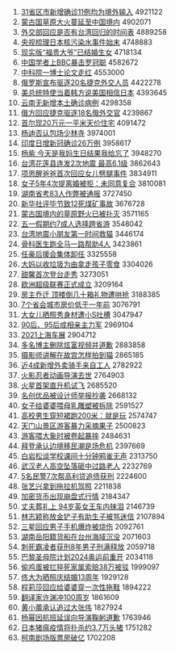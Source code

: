 1. [31省区市新增确诊11例均为境外输入](http://www.baidu.com/baidu?cl=3&tn=SE_baiduhomet8_jmjb7mjw&rsv_dl=fyb_top&fr=top1000&wd=31%CA%A1%C7%F8%CA%D0%D0%C2%D4%F6%C8%B7%D5%EF11%C0%FD%BE%F9%CE%AA%BE%B3%CD%E2%CA%E4%C8%EB) 4921122
1. [蒙古国草原大火蔓延至中国境内](http://www.baidu.com/baidu?cl=3&tn=SE_baiduhomet8_jmjb7mjw&rsv_dl=fyb_top&fr=top1000&wd=%C3%C9%B9%C5%B9%FA%B2%DD%D4%AD%B4%F3%BB%F0%C2%FB%D1%D3%D6%C1%D6%D0%B9%FA%BE%B3%C4%DA) 4902071
1. [外交部回应是否有台湾回归的时间表](http://www.baidu.com/baidu?cl=3&tn=SE_baiduhomet8_jmjb7mjw&rsv_dl=fyb_top&fr=top1000&wd=%CD%E2%BD%BB%B2%BF%BB%D8%D3%A6%CA%C7%B7%F1%D3%D0%CC%A8%CD%E5%BB%D8%B9%E9%B5%C4%CA%B1%BC%E4%B1%ED) 4889258
1. [央视梳理日本核污染水事件始末](http://www.baidu.com/baidu?cl=3&tn=SE_baiduhomet8_jmjb7mjw&rsv_dl=fyb_top&fr=top1000&wd=%D1%EB%CA%D3%CA%E1%C0%ED%C8%D5%B1%BE%BA%CB%CE%DB%C8%BE%CB%AE%CA%C2%BC%FE%CA%BC%C4%A9) 4748883
1. [现实版“福贵大爷”已结婚生女](http://www.baidu.com/baidu?cl=3&tn=SE_baiduhomet8_jmjb7mjw&rsv_dl=fyb_top&fr=top1000&wd=%CF%D6%CA%B5%B0%E6%A1%B0%B8%A3%B9%F3%B4%F3%D2%AF%A1%B1%D2%D1%BD%E1%BB%E9%C9%FA%C5%AE) 4718134
1. [中国学者上BBC暴击罗冠聪](http://www.baidu.com/baidu?cl=3&tn=SE_baiduhomet8_jmjb7mjw&rsv_dl=fyb_top&fr=top1000&wd=%D6%D0%B9%FA%D1%A7%D5%DF%C9%CFBBC%B1%A9%BB%F7%C2%DE%B9%DA%B4%CF) 4582672
1. [中科院一博士论文走红](http://www.baidu.com/baidu?cl=3&tn=SE_baiduhomet8_jmjb7mjw&rsv_dl=fyb_top&fr=top1000&wd=%D6%D0%BF%C6%D4%BA%D2%BB%B2%A9%CA%BF%C2%DB%CE%C4%D7%DF%BA%EC) 4553000
1. [俄罗斯宣布驱逐20名捷克外交人员](http://www.baidu.com/baidu?cl=3&tn=SE_baiduhomet8_jmjb7mjw&rsv_dl=fyb_top&fr=top1000&wd=%B6%ED%C2%DE%CB%B9%D0%FB%B2%BC%C7%FD%D6%F020%C3%FB%BD%DD%BF%CB%CD%E2%BD%BB%C8%CB%D4%B1) 4422278
1. [美总统特使当着韩方说美国相信日本](http://www.baidu.com/baidu?cl=3&tn=SE_baiduhomet8_jmjb7mjw&rsv_dl=fyb_top&fr=top1000&wd=%C3%C0%D7%DC%CD%B3%CC%D8%CA%B9%B5%B1%D7%C5%BA%AB%B7%BD%CB%B5%C3%C0%B9%FA%CF%E0%D0%C5%C8%D5%B1%BE) 4393645
1. [云南无新增本土确诊病例](http://www.baidu.com/baidu?cl=3&tn=SE_baiduhomet8_jmjb7mjw&rsv_dl=fyb_top&fr=top1000&wd=%D4%C6%C4%CF%CE%DE%D0%C2%D4%F6%B1%BE%CD%C1%C8%B7%D5%EF%B2%A1%C0%FD) 4298358
1. [俄方回应捷克驱逐18名俄外交官](http://www.baidu.com/baidu?cl=3&tn=SE_baiduhomet8_jmjb7mjw&rsv_dl=fyb_top&fr=top1000&wd=%B6%ED%B7%BD%BB%D8%D3%A6%BD%DD%BF%CB%C7%FD%D6%F018%C3%FB%B6%ED%CD%E2%BD%BB%B9%D9) 4239867
1. [首尔现20万元一平米天价住宅](http://www.baidu.com/baidu?cl=3&tn=SE_baiduhomet8_jmjb7mjw&rsv_dl=fyb_top&fr=top1000&wd=%CA%D7%B6%FB%CF%D620%CD%F2%D4%AA%D2%BB%C6%BD%C3%D7%CC%EC%BC%DB%D7%A1%D5%AC) 4091472
1. [杨迪否认包场少林寺](http://www.baidu.com/baidu?cl=3&tn=SE_baiduhomet8_jmjb7mjw&rsv_dl=fyb_top&fr=top1000&wd=%D1%EE%B5%CF%B7%F1%C8%CF%B0%FC%B3%A1%C9%D9%C1%D6%CB%C2) 3974001
1. [印度日增新冠确诊26万例](http://www.baidu.com/baidu?cl=3&tn=SE_baiduhomet8_jmjb7mjw&rsv_dl=fyb_top&fr=top1000&wd=%D3%A1%B6%C8%C8%D5%D4%F6%D0%C2%B9%DA%C8%B7%D5%EF26%CD%F2%C0%FD) 3958617
1. [杨紫 今天是我妈生日结果我给忘了](http://www.baidu.com/baidu?cl=3&tn=SE_baiduhomet8_jmjb7mjw&rsv_dl=fyb_top&fr=top1000&wd=%D1%EE%D7%CF%20%BD%F1%CC%EC%CA%C7%CE%D2%C2%E8%C9%FA%C8%D5%BD%E1%B9%FB%CE%D2%B8%F8%CD%FC%C1%CB) 3948270
1. [台湾花莲县连发2次地震 最高6.1级](http://www.baidu.com/baidu?cl=3&tn=SE_baiduhomet8_jmjb7mjw&rsv_dl=fyb_top&fr=top1000&wd=%CC%A8%CD%E5%BB%A8%C1%AB%CF%D8%C1%AC%B7%A22%B4%CE%B5%D8%D5%F0%20%D7%EE%B8%DF6.1%BC%B6) 3862643
1. [项思醒爸爸首次回应女儿劈腿事件](http://www.baidu.com/baidu?cl=3&tn=SE_baiduhomet8_jmjb7mjw&rsv_dl=fyb_top&fr=top1000&wd=%CF%EE%CB%BC%D0%D1%B0%D6%B0%D6%CA%D7%B4%CE%BB%D8%D3%A6%C5%AE%B6%F9%C5%FC%CD%C8%CA%C2%BC%FE) 3834911
1. [女子5年4次提离婚被拒：未同意复合](http://www.baidu.com/baidu?cl=3&tn=SE_baiduhomet8_jmjb7mjw&rsv_dl=fyb_top&fr=top1000&wd=%C5%AE%D7%D35%C4%EA4%B4%CE%CC%E1%C0%EB%BB%E9%B1%BB%BE%DC%A3%BA%CE%B4%CD%AC%D2%E2%B8%B4%BA%CF) 3810081
1. [湖南省考83人作弊被通报](http://www.baidu.com/baidu?cl=3&tn=SE_baiduhomet8_jmjb7mjw&rsv_dl=fyb_top&fr=top1000&wd=%BA%FE%C4%CF%CA%A1%BF%BC83%C8%CB%D7%F7%B1%D7%B1%BB%CD%A8%B1%A8) 3727450
1. [新华社评毕节致12死煤矿事故](http://www.baidu.com/baidu?cl=3&tn=SE_baiduhomet8_jmjb7mjw&rsv_dl=fyb_top&fr=top1000&wd=%D0%C2%BB%AA%C9%E7%C6%C0%B1%CF%BD%DA%D6%C212%CB%C0%C3%BA%BF%F3%CA%C2%B9%CA) 3676728
1. [蒙古国境内的草原野火已被扑灭](http://www.baidu.com/baidu?cl=3&tn=SE_baiduhomet8_jmjb7mjw&rsv_dl=fyb_top&fr=top1000&wd=%C3%C9%B9%C5%B9%FA%BE%B3%C4%DA%B5%C4%B2%DD%D4%AD%D2%B0%BB%F0%D2%D1%B1%BB%C6%CB%C3%F0) 3571165
1. [五一假期约7成人选择跨省游](http://www.baidu.com/baidu?cl=3&tn=SE_baiduhomet8_jmjb7mjw&rsv_dl=fyb_top&fr=top1000&wd=%CE%E5%D2%BB%BC%D9%C6%DA%D4%BC7%B3%C9%C8%CB%D1%A1%D4%F1%BF%E7%CA%A1%D3%CE) 3548042
1. [台湾地震小朋友第一时间救猫](http://www.baidu.com/baidu?cl=3&tn=SE_baiduhomet8_jmjb7mjw&rsv_dl=fyb_top&fr=top1000&wd=%CC%A8%CD%E5%B5%D8%D5%F0%D0%A1%C5%F3%D3%D1%B5%DA%D2%BB%CA%B1%BC%E4%BE%C8%C3%A8) 3446174
1. [骨科医生跑全马一路帮助4人](http://www.baidu.com/baidu?cl=3&tn=SE_baiduhomet8_jmjb7mjw&rsv_dl=fyb_top&fr=top1000&wd=%B9%C7%BF%C6%D2%BD%C9%FA%C5%DC%C8%AB%C2%ED%D2%BB%C2%B7%B0%EF%D6%FA4%C8%CB) 3423861
1. [任豪后援会集体卸任](http://www.baidu.com/baidu?cl=3&tn=SE_baiduhomet8_jmjb7mjw&rsv_dl=fyb_top&fr=top1000&wd=%C8%CE%BA%C0%BA%F3%D4%AE%BB%E1%BC%AF%CC%E5%D0%B6%C8%CE) 3325558
1. [大妈以收垃圾为由拿走孩子零食](http://www.baidu.com/baidu?cl=3&tn=SE_baiduhomet8_jmjb7mjw&rsv_dl=fyb_top&fr=top1000&wd=%B4%F3%C2%E8%D2%D4%CA%D5%C0%AC%BB%F8%CE%AA%D3%C9%C4%C3%D7%DF%BA%A2%D7%D3%C1%E3%CA%B3) 3304026
1. [甜馨首次登台走秀](http://www.baidu.com/baidu?cl=3&tn=SE_baiduhomet8_jmjb7mjw&rsv_dl=fyb_top&fr=top1000&wd=%CC%F0%DC%B0%CA%D7%B4%CE%B5%C7%CC%A8%D7%DF%D0%E3) 3273051
1. [欧洲超级联赛正式成立](http://www.baidu.com/baidu?cl=3&tn=SE_baiduhomet8_jmjb7mjw&rsv_dl=fyb_top&fr=top1000&wd=%C5%B7%D6%DE%B3%AC%BC%B6%C1%AA%C8%FC%D5%FD%CA%BD%B3%C9%C1%A2) 3209164
1. [房主乔迁 顶楼倒几十箱礼物遭哄抢](http://www.baidu.com/baidu?cl=3&tn=SE_baiduhomet8_jmjb7mjw&rsv_dl=fyb_top&fr=top1000&wd=%B7%BF%D6%F7%C7%C7%C7%A8%20%B6%A5%C2%A5%B5%B9%BC%B8%CA%AE%CF%E4%C0%F1%CE%EF%D4%E2%BA%E5%C7%C0) 3188385
1. [7个省会城市房价低于一年前](http://www.baidu.com/baidu?cl=3&tn=SE_baiduhomet8_jmjb7mjw&rsv_dl=fyb_top&fr=top1000&wd=7%B8%F6%CA%A1%BB%E1%B3%C7%CA%D0%B7%BF%BC%DB%B5%CD%D3%DA%D2%BB%C4%EA%C7%B0) 3076791
1. [大女儿晒照秀身材遭小S吐槽](http://www.baidu.com/baidu?cl=3&tn=SE_baiduhomet8_jmjb7mjw&rsv_dl=fyb_top&fr=top1000&wd=%B4%F3%C5%AE%B6%F9%C9%B9%D5%D5%D0%E3%C9%ED%B2%C4%D4%E2%D0%A1S%CD%C2%B2%DB) 3047947
1. [90后、95后成相亲主力军](http://www.baidu.com/baidu?cl=3&tn=SE_baiduhomet8_jmjb7mjw&rsv_dl=fyb_top&fr=top1000&wd=90%BA%F3%A1%A295%BA%F3%B3%C9%CF%E0%C7%D7%D6%F7%C1%A6%BE%FC) 2969104
1. [2021上海车展](http://www.baidu.com/baidu?cl=3&tn=SE_baiduhomet8_jmjb7mjw&rsv_dl=fyb_top&fr=top1000&wd=2021%C9%CF%BA%A3%B3%B5%D5%B9) 2904712
1. [多名博主删除炫富视频并道歉](http://www.baidu.com/baidu?cl=3&tn=SE_baiduhomet8_jmjb7mjw&rsv_dl=fyb_top&fr=top1000&wd=%B6%E0%C3%FB%B2%A9%D6%F7%C9%BE%B3%FD%EC%C5%B8%BB%CA%D3%C6%B5%B2%A2%B5%C0%C7%B8) 2883858
1. [摄影师讲解在故宫怎样拍到猫](http://www.baidu.com/baidu?cl=3&tn=SE_baiduhomet8_jmjb7mjw&rsv_dl=fyb_top&fr=top1000&wd=%C9%E3%D3%B0%CA%A6%BD%B2%BD%E2%D4%DA%B9%CA%B9%AC%D4%F5%D1%F9%C5%C4%B5%BD%C3%A8) 2865185
1. [近4成新增外卖骑手来自工人](http://www.baidu.com/baidu?cl=3&tn=SE_baiduhomet8_jmjb7mjw&rsv_dl=fyb_top&fr=top1000&wd=%BD%FC4%B3%C9%D0%C2%D4%F6%CD%E2%C2%F4%C6%EF%CA%D6%C0%B4%D7%D4%B9%A4%C8%CB) 2782922
1. [火影忍者动画导演去世](http://www.baidu.com/baidu?cl=3&tn=SE_baiduhomet8_jmjb7mjw&rsv_dl=fyb_top&fr=top1000&wd=%BB%F0%D3%B0%C8%CC%D5%DF%B6%AF%BB%AD%B5%BC%D1%DD%C8%A5%CA%C0) 2764903
1. [火星首架直升机试飞](http://www.baidu.com/baidu?cl=3&tn=SE_baiduhomet8_jmjb7mjw&rsv_dl=fyb_top&fr=top1000&wd=%BB%F0%D0%C7%CA%D7%BC%DC%D6%B1%C9%FD%BB%FA%CA%D4%B7%C9) 2685520
1. [名创优品被设计师举报抄袭](http://www.baidu.com/baidu?cl=3&tn=SE_baiduhomet8_jmjb7mjw&rsv_dl=fyb_top&fr=top1000&wd=%C3%FB%B4%B4%D3%C5%C6%B7%B1%BB%C9%E8%BC%C6%CA%A6%BE%D9%B1%A8%B3%AD%CF%AE) 2668132
1. [女子给婆婆喂母乳雕塑被拆除](http://www.baidu.com/baidu?cl=3&tn=SE_baiduhomet8_jmjb7mjw&rsv_dl=fyb_top&fr=top1000&wd=%C5%AE%D7%D3%B8%F8%C6%C5%C6%C5%CE%B9%C4%B8%C8%E9%B5%F1%CB%DC%B1%BB%B2%F0%B3%FD) 2591527
1. [高校男生穿短裙跑200米：就是玩](http://www.baidu.com/baidu?cl=3&tn=SE_baiduhomet8_jmjb7mjw&rsv_dl=fyb_top&fr=top1000&wd=%B8%DF%D0%A3%C4%D0%C9%FA%B4%A9%B6%CC%C8%B9%C5%DC200%C3%D7%A3%BA%BE%CD%CA%C7%CD%E6) 2574747
1. [天门山景区游客暴力采摘果子](http://www.baidu.com/baidu?cl=3&tn=SE_baiduhomet8_jmjb7mjw&rsv_dl=fyb_top&fr=top1000&wd=%CC%EC%C3%C5%C9%BD%BE%B0%C7%F8%D3%CE%BF%CD%B1%A9%C1%A6%B2%C9%D5%AA%B9%FB%D7%D3) 2500823
1. [游客喂大象时被卷起暴摔](http://www.baidu.com/baidu?cl=3&tn=SE_baiduhomet8_jmjb7mjw&rsv_dl=fyb_top&fr=top1000&wd=%D3%CE%BF%CD%CE%B9%B4%F3%CF%F3%CA%B1%B1%BB%BE%ED%C6%F0%B1%A9%CB%A4) 2484631
1. [拜登承认边境移民潮是场危机](http://www.baidu.com/baidu?cl=3&tn=SE_baiduhomet8_jmjb7mjw&rsv_dl=fyb_top&fr=top1000&wd=%B0%DD%B5%C7%B3%D0%C8%CF%B1%DF%BE%B3%D2%C6%C3%F1%B3%B1%CA%C7%B3%A1%CE%A3%BB%FA) 2397669
1. [白岩松谈学校课间十分钟鸦雀无声](http://www.baidu.com/baidu?cl=3&tn=SE_baiduhomet8_jmjb7mjw&rsv_dl=fyb_top&fr=top1000&wd=%B0%D7%D1%D2%CB%C9%CC%B8%D1%A7%D0%A3%BF%CE%BC%E4%CA%AE%B7%D6%D6%D3%D1%BB%C8%B8%CE%DE%C9%F9) 2313750
1. [武汉老人高空坠落砸中过路老人](http://www.baidu.com/baidu?cl=3&tn=SE_baiduhomet8_jmjb7mjw&rsv_dl=fyb_top&fr=top1000&wd=%CE%E4%BA%BA%C0%CF%C8%CB%B8%DF%BF%D5%D7%B9%C2%E4%D4%D2%D6%D0%B9%FD%C2%B7%C0%CF%C8%CB) 2232769
1. [5名民警7次帮高利贷追债获刑](http://www.baidu.com/baidu?cl=3&tn=SE_baiduhomet8_jmjb7mjw&rsv_dl=fyb_top&fr=top1000&wd=5%C3%FB%C3%F1%BE%AF7%B4%CE%B0%EF%B8%DF%C0%FB%B4%FB%D7%B7%D5%AE%BB%F1%D0%CC) 2224600
1. [张艺兴拿到拖拉机驾照](http://www.baidu.com/baidu?cl=3&tn=SE_baiduhomet8_jmjb7mjw&rsv_dl=fyb_top&fr=top1000&wd=%D5%C5%D2%D5%D0%CB%C4%C3%B5%BD%CD%CF%C0%AD%BB%FA%BC%DD%D5%D5) 2211838
1. [加密货币出现崩盘式行情](http://www.baidu.com/baidu?cl=3&tn=SE_baiduhomet8_jmjb7mjw&rsv_dl=fyb_top&fr=top1000&wd=%BC%D3%C3%DC%BB%F5%B1%D2%B3%F6%CF%D6%B1%C0%C5%CC%CA%BD%D0%D0%C7%E9) 2184347
1. [丈夫葬礼上 94岁英女王车内抹泪](http://www.baidu.com/baidu?cl=3&tn=SE_baiduhomet8_jmjb7mjw&rsv_dl=fyb_top&fr=top1000&wd=%D5%C9%B7%F2%D4%E1%C0%F1%C9%CF%2094%CB%EA%D3%A2%C5%AE%CD%F5%B3%B5%C4%DA%C4%A8%C0%E1) 2146739
1. [林志颖称放金铲子有助生子被骂迷信](http://www.baidu.com/baidu?cl=3&tn=SE_baiduhomet8_jmjb7mjw&rsv_dl=fyb_top&fr=top1000&wd=%C1%D6%D6%BE%D3%B1%B3%C6%B7%C5%BD%F0%B2%F9%D7%D3%D3%D0%D6%FA%C9%FA%D7%D3%B1%BB%C2%EE%C3%D4%D0%C5) 2107894
1. [三星回应男子手机爆炸被烧伤](http://www.baidu.com/baidu?cl=3&tn=SE_baiduhomet8_jmjb7mjw&rsv_dl=fyb_top&fr=top1000&wd=%C8%FD%D0%C7%BB%D8%D3%A6%C4%D0%D7%D3%CA%D6%BB%FA%B1%AC%D5%A8%B1%BB%C9%D5%C9%CB) 2092761
1. [湖南岳阳籍货船在台州海域沉没](http://www.baidu.com/baidu?cl=3&tn=SE_baiduhomet8_jmjb7mjw&rsv_dl=fyb_top&fr=top1000&wd=%BA%FE%C4%CF%D4%C0%D1%F4%BC%AE%BB%F5%B4%AC%D4%DA%CC%A8%D6%DD%BA%A3%D3%F2%B3%C1%C3%BB) 2071603
1. [刺死霸凌者获刑8年男子刑满释放](http://www.baidu.com/baidu?cl=3&tn=SE_baiduhomet8_jmjb7mjw&rsv_dl=fyb_top&fr=top1000&wd=%B4%CC%CB%C0%B0%D4%C1%E8%D5%DF%BB%F1%D0%CC8%C4%EA%C4%D0%D7%D3%D0%CC%C2%FA%CA%CD%B7%C5) 2059718
1. [巴黎圣母院计划2024奥运前重开](http://www.baidu.com/baidu?cl=3&tn=SE_baiduhomet8_jmjb7mjw&rsv_dl=fyb_top&fr=top1000&wd=%B0%CD%C0%E8%CA%A5%C4%B8%D4%BA%BC%C6%BB%AE2024%B0%C2%D4%CB%C7%B0%D6%D8%BF%AA) 2034118
1. [偷鸡蛋被拦猝死家属索赔38万被驳](http://www.baidu.com/baidu?cl=3&tn=SE_baiduhomet8_jmjb7mjw&rsv_dl=fyb_top&fr=top1000&wd=%CD%B5%BC%A6%B5%B0%B1%BB%C0%B9%E2%A7%CB%C0%BC%D2%CA%F4%CB%F7%C5%E238%CD%F2%B1%BB%B2%B5) 1999097
1. [佟大为晒照庆结婚13周年](http://www.baidu.com/baidu?cl=3&tn=SE_baiduhomet8_jmjb7mjw&rsv_dl=fyb_top&fr=top1000&wd=%D9%A1%B4%F3%CE%AA%C9%B9%D5%D5%C7%EC%BD%E1%BB%E913%D6%DC%C4%EA) 1929128
1. [程莉莎回应给婆婆穿一次性拖鞋](http://www.baidu.com/baidu?cl=3&tn=SE_baiduhomet8_jmjb7mjw&rsv_dl=fyb_top&fr=top1000&wd=%B3%CC%C0%F2%C9%AF%BB%D8%D3%A6%B8%F8%C6%C5%C6%C5%B4%A9%D2%BB%B4%CE%D0%D4%CD%CF%D0%AC) 1894222
1. [翻译家许渊冲100周岁](http://www.baidu.com/baidu?cl=3&tn=SE_baiduhomet8_jmjb7mjw&rsv_dl=fyb_top&fr=top1000&wd=%B7%AD%D2%EB%BC%D2%D0%ED%D4%A8%B3%E5100%D6%DC%CB%EA) 1861609
1. [黄小蕾承认追过大张伟](http://www.baidu.com/baidu?cl=3&tn=SE_baiduhomet8_jmjb7mjw&rsv_dl=fyb_top&fr=top1000&wd=%BB%C6%D0%A1%C0%D9%B3%D0%C8%CF%D7%B7%B9%FD%B4%F3%D5%C5%CE%B0) 1827924
1. [杨幂因航班延误向导演鞠躬道歉](http://www.baidu.com/baidu?cl=3&tn=SE_baiduhomet8_jmjb7mjw&rsv_dl=fyb_top&fr=top1000&wd=%D1%EE%C3%DD%D2%F2%BA%BD%B0%E0%D1%D3%CE%F3%CF%F2%B5%BC%D1%DD%BE%CF%B9%AA%B5%C0%C7%B8) 1763946
1. [日本猪瘟疫情将扑杀约3.7万头猪](http://www.baidu.com/baidu?cl=3&tn=SE_baiduhomet8_jmjb7mjw&rsv_dl=fyb_top&fr=top1000&wd=%C8%D5%B1%BE%D6%ED%CE%C1%D2%DF%C7%E9%BD%AB%C6%CB%C9%B1%D4%BC3.7%CD%F2%CD%B7%D6%ED) 1751282
1. [柯南剧场版票房破亿](http://www.baidu.com/baidu?cl=3&tn=SE_baiduhomet8_jmjb7mjw&rsv_dl=fyb_top&fr=top1000&wd=%BF%C2%C4%CF%BE%E7%B3%A1%B0%E6%C6%B1%B7%BF%C6%C6%D2%DA) 1702208
